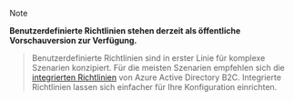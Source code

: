 > [!NOTE]
> **Benutzerdefinierte Richtlinien stehen derzeit als öffentliche Vorschauversion zur Verfügung.**

> Benutzerdefinierte Richtlinien sind in erster Linie für komplexe Szenarien konzipiert. Für die meisten Szenarien empfehlen sich die [integrierten Richtlinien](..\articles\active-directory-b2c\active-directory-b2c-reference-policies.md) von Azure Active Directory B2C. Integrierte Richtlinien lassen sich einfacher für Ihre Konfiguration einrichten.

